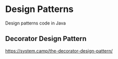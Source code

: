 # Design Patterns
Design patterns code in Java

## Decorator Design Pattern
https://system.camp/the-decorator-design-pattern/